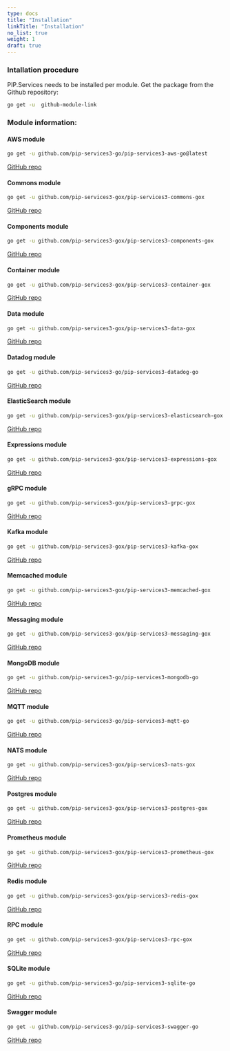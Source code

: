 ```yaml
---
type: docs
title: "Installation"
linkTitle: "Installation" 
no_list: true
weight: 1
draft: true
---
```


### Intallation procedure

PIP.Services needs to be installed per module. Get the package from the Github repository:

```bash
go get -u  github-module-link
```


### Module information:


#### AWS module

```bash
go get -u github.com/pip-services3-go/pip-services3-aws-go@latest
```
[GitHub repo](https://github.com/pip-services3-go/pip-services3-aws-go)

#### Commons module

```bash
go get -u github.com/pip-services3-gox/pip-services3-commons-gox
```
[GitHub repo](https://github.com/pip-services3-gox/pip-services3-commons-gox)

#### Components module 
```bash
go get -u github.com/pip-services3-gox/pip-services3-components-gox
```
[GitHub repo](https://github.com/pip-services3-gox/pip-services3-components-gox)

#### Container module
```bash
go get -u github.com/pip-services3-gox/pip-services3-container-gox
```
[GitHub repo](https://github.com/pip-services3-gox/pip-services3-container-gox)

#### Data module
```bash
go get -u github.com/pip-services3-gox/pip-services3-data-gox
```
[GitHub repo](https://github.com/pip-services3-gox/pip-services3-data-gox)

#### Datadog module
```bash
go get -u github.com/pip-services3-go/pip-services3-datadog-go
```
[GitHub repo](https://github.com/pip-services3-go/pip-services3-datadog-go)

#### ElasticSearch module
```bash
go get -u github.com/pip-services3-gox/pip-services3-elasticsearch-gox
```
[GitHub repo](https://github.com/pip-services3-gox/pip-services3-elasticsearch-gox)

#### Expressions module
```bash
go get -u github.com/pip-services3-gox/pip-services3-expressions-gox
```
[GitHub repo](https://github.com/pip-services3-gox/pip-services3-expressions-gox)

#### gRPC module
```bash
go get -u github.com/pip-services3-gox/pip-services3-grpc-gox
```
[GitHub repo](https://github.com/pip-services3-gox/pip-services3-grpc-gox)

#### Kafka module
```bash
go get -u github.com/pip-services3-gox/pip-services3-kafka-gox
```
[GitHub repo](https://github.com/pip-services3-gox/pip-services3-kafka-gox)

#### Memcached module
```bash
go get -u github.com/pip-services3-gox/pip-services3-memcached-gox
```
[GitHub repo](https://github.com/pip-services3-gox/pip-services3-memcached-gox)

#### Messaging module
```bash
go get -u github.com/pip-services3-gox/pip-services3-messaging-gox
```
[GitHub repo](https://github.com/pip-services3-gox/pip-services3-messaging-gox)

#### MongoDB module
```bash
go get -u github.com/pip-services3-go/pip-services3-mongodb-go
```
[GitHub repo](https://github.com/pip-services3-go/pip-services3-mongodb-go)

#### MQTT module
```bash
go get -u github.com/pip-services3-go/pip-services3-mqtt-go
```
[GitHub repo](https://github.com/pip-services3-go/pip-services3-mqtt-go)

#### NATS module
```bash
go get -u github.com/pip-services3-gox/pip-services3-nats-gox
```
[GitHub repo](https://github.com/pip-services3-gox/pip-services3-nats-gox)

#### Postgres module
```bash
go get -u github.com/pip-services3-gox/pip-services3-postgres-gox
```
[GitHub repo](https://github.com/pip-services3-gox/pip-services3-postgres-gox)

#### Prometheus module
```bash
go get -u github.com/pip-services3-gox/pip-services3-prometheus-gox
```
[GitHub repo](https://github.com/pip-services3-gox/pip-services3-prometheus-gox)

#### Redis module
```bash
go get -u github.com/pip-services3-gox/pip-services3-redis-gox
```
[GitHub repo](https://github.com/pip-services3-gox/pip-services3-redis-gox)

#### RPC module
```bash
go get -u github.com/pip-services3-gox/pip-services3-rpc-gox
```
[GitHub repo](https://github.com/pip-services3-gox/pip-services3-rpc-gox)

#### SQLite module
```bash
go get -u github.com/pip-services3-go/pip-services3-sqlite-go
```
[GitHub repo](https://github.com/pip-services3-go/pip-services3-sqlite-go)


#### Swagger module
```bash
go get -u github.com/pip-services3-go/pip-services3-swagger-go
```
[GitHub repo](https://github.com/pip-services3-go/pip-services3-swagger-go)
